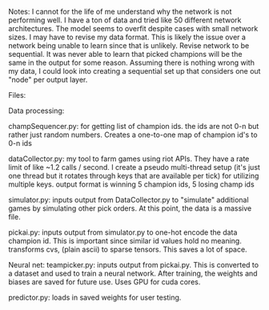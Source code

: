 Notes:
I cannot for the life of me understand why the network is not performing well. I have a ton of data and tried like 50 different network architectures. The model seems to overfit despite cases with small network sizes.
I may have to revise my data format. This is likely the issue over a network being unable to learn since that is unlikely.
Revise network to be sequential. It was never able to learn that picked champions will be the same in the output for some reason. Assuming there is nothing wrong with my data, I could look into creating a sequential set up that considers one out "node" per output layer.

Files:

Data processing:

champSequencer.py:
	for getting list of champion ids. the ids are not 0-n but rather just random numbers. Creates a one-to-one map of champion id's to 0-n ids
 
dataCollector.py:
	my tool to farm games using riot APIs. They have a rate limit of like ~1.2 calls / second. I create a pseudo multi-thread setup (it's just one thread but it rotates through keys that are available per tick) for utilizing multiple keys.
 output format is winning 5 champion ids, 5 losing champ ids

simulator.py:
	inputs output from DataCollector.py to "simulate" additional games by simulating other pick orders. At this point, the data is a massive file.
	
pickai.py:
	inputs output from simulator.py to one-hot encode the data champion id. This is important since similar id values hold no meaning. transforms cvs, (plain ascii) to sparse tensors. This saves a lot of space.

Neural net:
	teampicker.py:
	inputs output from pickai.py. This is converted to a dataset and used to train a neural network. After training, the weights and biases are saved for future use. Uses GPU for cuda cores.
	
predictor.py:
	loads in saved weights for user testing.

